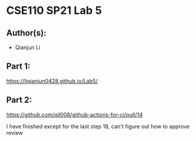 # CSE110 SP21 Lab 5

## Author(s):
- Qianjun Li

## Part 1:

https://liqianjun0428.github.io/Lab5/

## Part 2:

https://github.com/qil008/github-actions-for-ci/pull/14

I have finished except for the last step 18, can't figure out how to approve review
